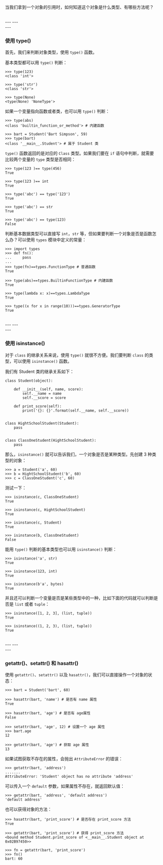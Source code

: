 当我们拿到一个对象的引用时，如何知道这个对象是什么类型、有哪些方法呢？

<br>
---
---
<br>
---

### 使用 type()

首先，我们来判断对象类型，使用 ``type()`` 函数。

基本类型都可以用 ``type()`` 判断：
```
>>> type(123)
<class 'int'>

>>> type('str')
<class 'str'>

>>> type(None)
<type(None) 'NoneType'>
```

如果一个变量指向函数或者类，也可以用 ``type()`` 判断：
```
>>> type(abs)
<class 'builtin_function_or_method'> # 内建函数

>>> bart = Student('Bart Simpson', 59)
>>> type(bart)
<class '__main__.Student'> # 属于 Student 类
```

``type()`` 函数返回的是对应的 ``Class`` 类型。如果我们要在 ``if`` 语句中判断，就需要比较两个变量的 ``type`` 类型是否相同：
```
>>> type(123 )== type(456)
True

>>> type(123 )== int
True

>>> type('abc') == type('123')
True

>>> type('abc') == str
True

>>> type('abc') == type(123)
False
```

判断基本数据类型可以直接写 ``int``，``str`` 等，但如果要判断一个对象是否是函数怎么办？可以使用 ``types`` 模块中定义的常量：

```
>>> import types
>>> def fn():
...     pass
...
>>> type(fn)==types.FunctionType # 普通函数
True

>>> type(abs)==types.BuiltinFunctionType # 内建函数
True

>>> type(lambda x: x)==types.LambdaType
True

>>> type((x for x in range(10)))==types.GeneratorType
True
```

<br>
---
---
<br>
---

### 使用 isinstance()

对于 ``class`` 的继承关系来说，使用 ``type()`` 就很不方便。我们要判断 ``class`` 的类型，可以使用 ``isinstance()`` 函数。

我们有 Student 类的继承关系如下：
```
class Student(object):

    def __init__(self, name, score):
        self.__name = name
        self.__score = score

    def print_score(self):
        print('{}: {}'.format(self.__name, self.__score))


class HightSchoolStudent(Student):
    pass


class ClassOneStudent(HightSchoolStudent):
    pass
```

那么，```isinstance()``` 就可以告诉我们，一个对象是否是某种类型。先创建 3 种类型的对象：
```
>>> a = Student('a', 60)
>>> b = HightSchoolStudent('b', 60)
>>> c = ClassOneStudent('c', 60)
```

测试一下：
```
>>> isinstance(c, ClassOneStudent)
True

>>> isinstance(c, HightSchoolStudent)
True

>>> isinstance(c, Student)
True

>>> isinstance(b, ClassOneStudent)
False
```

能用 ``type()`` 判断的基本类型也可以用 ``isinstance()`` 判断：
```
>>> isinstance('a', str)
True

>>> isinstance(123, int)
True

>>> isinstance(b'a', bytes)
True
```

并且还可以判断一个变量是否是某些类型中的一种，比如下面的代码就可以判断是否是 ``list`` 或者 ``tuple``：
```
>>> isinstance([1, 2, 3], (list, tuple))
True

>>> isinstance((1, 2, 3), (list, tuple))
True
```

<br>
---
---
<br>
---

### getattr()、setattr() 和 hasattr()


使用 ```getattr()```、``setattr()`` 以及 ``hasattr()``，我们可以直接操作一个对象的状态：
```
>>> bart = Student('bart', 60)

>>> hasattr(bart, 'name') # 是否有 name 属性
True

>>> hasattr(bart, 'age') # 是否有 age属性
False

>>> setattr(bart, 'age', 12) # 设置一个 age 属性
>>> bart.age
12

>>> getattr(bart, 'age') # 获取 age 属性
13
```

如果试图获取不存在的属性，会抛出 ``AttributeError`` 的错误：
```
>>> getattr(bart, 'address')
.......
AttributeError: 'Student' object has no attribute 'address'
```

可以传入一个 ``default`` 参数，如果属性不存在，就返回默认值：
```
>>> getattr(bart, 'address', 'default address')
'default address'
```

也可以获得对象的方法：
```
>>> hasattr(bart, 'print_score') # 是否存在 print_score 方法
True

>>> getattr(bart, 'print_score') # 获得 print_score 方法
<bound method Student.print_score of <__main__.Student object at 0x02B97450>>

>>> fn = getattr(bart, 'print_score')
>>> fn()
bart: 60
```
